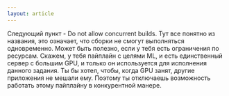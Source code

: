 ```yaml
---
layout: article
---
```

Следующий пункт - Do not allow concurrent builds. Тут все понятно из названия, это означает, что сборки не смогут выполняться одновременно. Может быть полезно, если у тебя есть ограничения по ресурсам. Скажем, у тебя пайплайн с целями ML, и есть единственный сервер с большим GPU, и только он используется для исполнения данного задания. Ты бы хотел, чтобы, когда GPU занят, другие приложения не мешали ему. Поэтому ты отключаешь возможность работать этому пайплайну в конкурентной манере.
